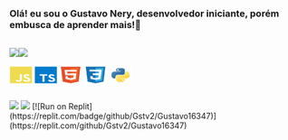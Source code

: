 ### Olá! eu sou o Gustavo Nery, desenvolvedor iniciante, porém embusca de aprender mais!👋

<!--
**Gstv2/Gstv2** is a ✨ _special_ ✨ repository because its `README.md` (this file) appears on your GitHub profile.

Here are some ideas to get you started:

- 🔭 I’m currently working on ...
- 🌱 I’m currently learning ...
- 👯 I’m looking to collaborate on ...
- 🤔 I’m looking for help with ...
- 💬 Ask me about ...
- 📫 How to reach me: ...
- 😄 Pronouns: ele/dele
- ⚡ Fun fact: ...
-->

##

<div style="display: flex;">
  <a href="https://github.com/Gstv2/github-readme-stats">
    <img height=180 align="center" src="https://github-readme-stats.vercel.app/api?username=Gstv2&show_icons=true&theme=radical" />
  </a>
  <a href="https://github.com/Gstv2/convoychat">
    <img height=180 align="center" src="https://github-readme-stats.vercel.app/api/top-langs?username=Gstv2&show_icons=true&theme=radical&layout=compact&langs_count=8&card_width=200" />
  </a>
</div>


<div style="display: inline_block"><br>
  <img align="center" alt="Rafa-Js" height="30" width="40" src="https://raw.githubusercontent.com/devicons/devicon/master/icons/javascript/javascript-plain.svg">
  <img align="center" alt="Rafa-Ts" height="30" width="40" src="https://raw.githubusercontent.com/devicons/devicon/master/icons/typescript/typescript-plain.svg">
  <img align="center" alt="Rafa-HTML" height="30" width="40" src="https://raw.githubusercontent.com/devicons/devicon/master/icons/html5/html5-original.svg">
  <img align="center" alt="Rafa-CSS" height="30" width="40" src="https://raw.githubusercontent.com/devicons/devicon/master/icons/css3/css3-original.svg">
  <img align="center" alt="Rafa-Python" height="30" width="40" src="https://raw.githubusercontent.com/devicons/devicon/master/icons/python/python-original.svg">
</div>

##


<div> 
  <a href="https://www.instagram.com/gustavo_nery1" target="_blank"><img src="https://img.shields.io/badge/-Instagram-%23E4405F?style=for-the-badge&logo=instagram&logoColor=white" target="_blank"></a>
  <a href="https://discord.com/channels/@Gustavo_nery" target="_blank"><img src="https://img.shields.io/badge/Discord-7289DA?style=for-the-badge&logo=discord&logoColor=white" target="_blank"></a> 
  [![Run on Replit](https://replit.com/badge/github/Gstv2/Gustavo16347)](https://replit.com/github/Gstv2/Gustavo16347)

</div>
